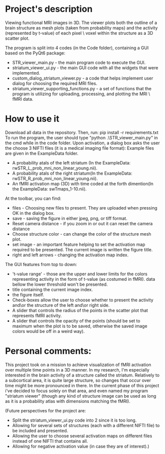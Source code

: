 # Project's description

Viewing functional MRI images in 3D.
The viewer plots both the outline of a brain structure as mesh plots (taken from probability maps) and the activity (represented by t-value) of each pixel \ voxel within the structure as a 3D scatter plot.

The program is split into 4 codes (in the Code folder), containing a GUI based on the PyQt6 package:
* STR_viewer_main.py - the main program code to execute the GUI.
* striatum_viewer_ui.py - the main GUI code with all the widgets that were implemented.
* custom_dialog_striatum_viewer.py - a code that helps implement user dialog for choosing the required MRI files.
* striatum_viewer_supporting_functions.py - a set of functions that the program is utilizing for uploading, processing, and plotting the MRI \ fMRI data.

# How to use it
Download all data in the repository.
Then, run: 
  pip install -r requirements.txt
To run the program, the user should type "python .\STR_viewer_main.py" in the cmd while in the code folder.
Upon activation, a dialog box asks the user the choose 3 NIFTI files (it is a medical imaging file format):
Example files are given in the ExampleData folder.
* A probability atals of the left striatum (In the ExampleData: rwSTR_L_prob_mni_non_linear_young.nii).
* A probability atals of the right striatum(In the ExampleData: rwSTR_R_prob_mni_non_linear_young.nii).
* An fMRI activation map (3D) with time coded at the forth dimention(In the ExampleData: swTmaps_1-10.nii).

At the toolbar, you can find:
* files - Choosing new files to present. They are uploaded when pressing OK in the dialog box.
* save - saving the figure in either jpeg, png, or tiff format.
* Reset camera distance - if you zoom in or out it can reset the camera distance
* Choose structure color - can change the color of the structure mesh plot.
* set image - an important feature helping to set the activation map required to be presented. The current image is written the figure title.
* right and left arrows - changing the activation map index.

The GUI features from top to down:
* 't-value range' - those are the upper and lower limits for the colors representing activity in the form of t-value (as costumed in fMRI). data bellow the lower threshold won't be presented.
* title containing the current image index.
* the figure itself.
* Check-boxes allow the user to choose whether to present the activity and\or the structure of the left and\or right side.
* A slider that controls the radius of the points in the scatter plot that represents fMRI activity.
* A slider that controls the opacity of the points (should be set to maximum when the plot is to be saved, otherwise the saved image colors would be off in a weird way).

# Personal comments:
This project took on a mission to achieve visualization of fMRI activation over multiple time points in a 3D manner.
In my research, I'm especially interested in the brain activity of a structure called the striatum. Relatively to a subcortical area, it is quite large structure, so changes that occur over time might be more pronounced in there.
In the current phase of this project i've decided to focus solely on that area, and even named my program "striatum viewer" (though any kind of structure image can be used as long as it is a probability atlas with dimensions matching the fMRI).

(Future perspectives for the project are:
* Split the striatum_viewer_ui.py code into 2 since it is too long.
* Allowing for several sets of structures (each with a different NIFTI file) to be included and presented.
* Allowing the user to choose several activation maps on different files instead of one NIFTI that contains all.
* Allowing for negative activation value (in case they are of interest).)
